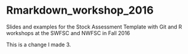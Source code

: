 # Rmarkdown_workshop_2016
Slides and examples for the Stock Assessment Template with Git and R workshops at the SWFSC and NWFSC in Fall 2016

This is a change I made 3.